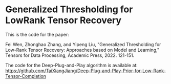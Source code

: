 # Generalized Thresholding for LowRank Tensor Recovery

This is the code for the paper: 

Fei Wen, Zhonghao Zhang, and Yipeng Liu, "Generalized Thresholding for Low-Rank Tensor Recovery: Approaches based on Model and Learning," Tensors for Data Processing, Academic Press, 2022. 121-151.

The code for the Deep-Plug-and-Play algorithm is available at:
https://github.com/TaiXiangJiang/Deep-Plug-and-Play-Prior-for-Low-Rank-Tensor-Completion
